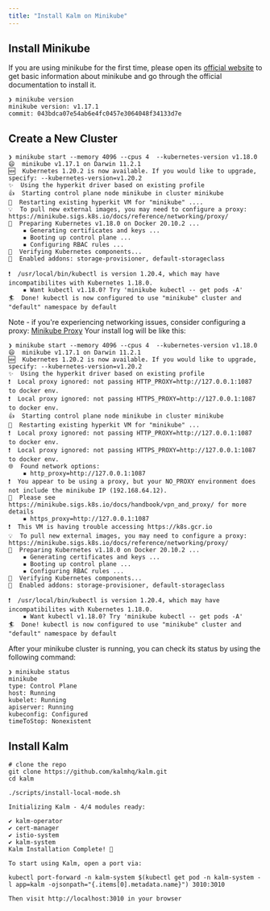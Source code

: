 ```yaml
---
title: "Install Kalm on Minikube"
---
```


## Install Minikube

If you are using minikube for the first time, please open its [official website](https://minikube.sigs.k8s.io/docs/start/) to get basic information about minikube and go through the official documentation to install it.

```
❯ minikube version
minikube version: v1.17.1
commit: 043bdca07e54ab6e4fc0457e3064048f34133d7e
```

## Create a New Cluster

```
❯ minikube start --memory 4096 --cpus 4  --kubernetes-version v1.18.0
😄  minikube v1.17.1 on Darwin 11.2.1
🆕  Kubernetes 1.20.2 is now available. If you would like to upgrade, specify: --kubernetes-version=v1.20.2
✨  Using the hyperkit driver based on existing profile
👍  Starting control plane node minikube in cluster minikube
🔄  Restarting existing hyperkit VM for "minikube" ....
💡  To pull new external images, you may need to configure a proxy: https://minikube.sigs.k8s.io/docs/reference/networking/proxy/
🐳  Preparing Kubernetes v1.18.0 on Docker 20.10.2 ...
    ▪ Generating certificates and keys ...
    ▪ Booting up control plane ...
    ▪ Configuring RBAC rules ...
🔎  Verifying Kubernetes components...
🌟  Enabled addons: storage-provisioner, default-storageclass

❗  /usr/local/bin/kubectl is version 1.20.4, which may have incompatibilites with Kubernetes 1.18.0.
    ▪ Want kubectl v1.18.0? Try 'minikube kubectl -- get pods -A'
🏄  Done! kubectl is now configured to use "minikube" cluster and "default" namespace by default

```

Note - if you're experiencing networking issues, consider configuring a proxy: [Minikube Proxy](https://minikube.sigs.k8s.io/docs/reference/networking/proxy/)
Your install log will be like this:

```
❯ minikube start --memory 4096 --cpus 4  --kubernetes-version v1.18.0
😄  minikube v1.17.1 on Darwin 11.2.1
🆕  Kubernetes 1.20.2 is now available. If you would like to upgrade, specify: --kubernetes-version=v1.20.2
✨  Using the hyperkit driver based on existing profile
❗  Local proxy ignored: not passing HTTP_PROXY=http://127.0.0.1:1087 to docker env.
❗  Local proxy ignored: not passing HTTPS_PROXY=http://127.0.0.1:1087 to docker env.
👍  Starting control plane node minikube in cluster minikube
🔄  Restarting existing hyperkit VM for "minikube" ...
❗  Local proxy ignored: not passing HTTP_PROXY=http://127.0.0.1:1087 to docker env.
❗  Local proxy ignored: not passing HTTPS_PROXY=http://127.0.0.1:1087 to docker env.
🌐  Found network options:
    ▪ http_proxy=http://127.0.0.1:1087
❗  You appear to be using a proxy, but your NO_PROXY environment does not include the minikube IP (192.168.64.12).
📘  Please see https://minikube.sigs.k8s.io/docs/handbook/vpn_and_proxy/ for more details
    ▪ https_proxy=http://127.0.0.1:1087
❗  This VM is having trouble accessing https://k8s.gcr.io
💡  To pull new external images, you may need to configure a proxy: https://minikube.sigs.k8s.io/docs/reference/networking/proxy/
🐳  Preparing Kubernetes v1.18.0 on Docker 20.10.2 ...
    ▪ Generating certificates and keys ...
    ▪ Booting up control plane ...
    ▪ Configuring RBAC rules ...
🔎  Verifying Kubernetes components...
🌟  Enabled addons: storage-provisioner, default-storageclass

❗  /usr/local/bin/kubectl is version 1.20.4, which may have incompatibilites with Kubernetes 1.18.0.
    ▪ Want kubectl v1.18.0? Try 'minikube kubectl -- get pods -A'
🏄  Done! kubectl is now configured to use "minikube" cluster and "default" namespace by default

```

After your minikube cluster is running, you can check its status by using the following command:

```
❯ minikube status
minikube
type: Control Plane
host: Running
kubelet: Running
apiserver: Running
kubeconfig: Configured
timeToStop: Nonexistent

```

## Install Kalm

```
# clone the repo
git clone https://github.com/kalmhq/kalm.git
cd kalm
```

```
./scripts/install-local-mode.sh

Initializing Kalm - 4/4 modules ready:

✔ kalm-operator
✔ cert-manager
✔ istio-system
✔ kalm-system
Kalm Installation Complete! 🎉

To start using Kalm, open a port via:

kubectl port-forward -n kalm-system $(kubectl get pod -n kalm-system -l app=kalm -ojsonpath="{.items[0].metadata.name}") 3010:3010

Then visit http://localhost:3010 in your browser
```
